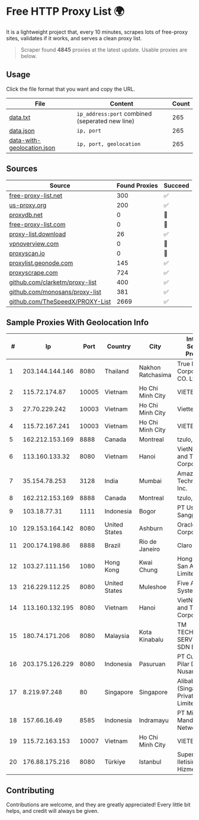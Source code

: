
# Free HTTP Proxy List 🌍

It is a lightweight project that, every 10 minutes, scrapes lots of free-proxy sites, validates if it works, and serves a clean proxy list.


> Scraper found **4845** proxies at the latest update. Usable proxies are below.

## Usage

Click the file format that you want and copy the URL.


|File|Content|Count|
|----|-------|-----|
|[data.txt](https://raw.githubusercontent.com/themiralay/Proxy-List-World/master/data.txt)|`ip_address:port` combined (seperated new line)|265|
|[data.json](https://raw.githubusercontent.com/themiralay/Proxy-List-World/master/data.json)|`ip, port`|265|
|[data-with-geolocation.json](https://raw.githubusercontent.com/themiralay/Proxy-List-World/master/data-with-geolocation.json)|`ip, port, geolocation`|265|

## Sources

|Source|Found Proxies|Succeed|
|------|-------------|-------|
|[free-proxy-list.net](https://free-proxy-list.net)|300|✅|
|[us-proxy.org](https://www.us-proxy.org)|200|✅|
|[proxydb.net](http://proxydb.net)|0|🚫|
|[free-proxy-list.com](https://free-proxy-list.com/?page=&port=&type%5B%5D=http&type%5B%5D=https&up_time=0&search=Search)|0|🚫|
|[proxy-list.download](https://www.proxy-list.download/HTTP)|26|✅|
|[vpnoverview.com](https://vpnoverview.com/privacy/anonymous-browsing/free-proxy-servers)|0|🚫|
|[proxyscan.io](https://www.proxyscan.io)|0|🚫|
|[proxylist.geonode.com](https://proxylist.geonode.com/api/proxy-list?limit=300&page=1&sort_by=lastChecked&sort_type=desc&protocols=http,https)|145|✅|
|[proxyscrape.com](https://api.proxyscrape.com/v2/?request=displayproxies&protocol=http&timeout=10000&country=all&ssl=all&anonymity=all)|724|✅|
|[github.com/clarketm/proxy-list](https://raw.githubusercontent.com/clarketm/proxy-list/master/proxy-list-raw.txt)|400|✅|
|[github.com/monosans/proxy-list](https://raw.githubusercontent.com/monosans/proxy-list/main/proxies/http.txt)|381|✅|
|[github.com/TheSpeedX/PROXY-List](https://raw.githubusercontent.com/TheSpeedX/PROXY-List/master/http.txt)|2669|✅|


## Sample Proxies With Geolocation Info

|#|Ip|Port|Country|City|Internet Service Provider|
|-|--|----|-------|----|-------------------------|
|1|203.144.144.146|8080|Thailand|Nakhon Ratchasima|True Internet Corporation CO. Ltd.|
|2|115.72.174.87|10005|Vietnam|Ho Chi Minh City|VIETELmetro|
|3|27.70.229.242|10003|Vietnam|Ho Chi Minh City|Viettel Group|
|4|115.72.167.241|10003|Vietnam|Ho Chi Minh City|VIETELmetro|
|5|162.212.153.169|8888|Canada|Montreal|tzulo, inc.|
|6|113.160.133.32|8080|Vietnam|Hanoi|VietNam Post and Telecom Corporation|
|7|35.154.78.253|3128|India|Mumbai|Amazon Technologies Inc.|
|8|162.212.153.169|8888|Canada|Montreal|tzulo, inc.|
|9|103.18.77.31|1111|Indonesia|Bogor|PT Usaha Adi Sanggoro|
|10|129.153.164.142|8080|United States|Ashburn|Oracle Corporation|
|11|200.174.198.86|8888|Brazil|Rio de Janeiro|Claro S.A|
|12|103.27.111.156|1080|Hong Kong|Kwai Chung|Hong Kong San Ai Net Int'l Limited|
|13|216.229.112.25|8080|United States|Muleshoe|Five Area Systems, LLC|
|14|113.160.132.195|8080|Vietnam|Hanoi|VietNam Post and Telecom Corporation|
|15|180.74.171.206|8080|Malaysia|Kota Kinabalu|TM TECHNOLOGY SERVICES SDN BHD|
|16|203.175.126.229|8080|Indonesia|Pasuruan|PT Cubiespot Pilar Data Nusantara|
|17|8.219.97.248|80|Singapore|Singapore|Alibaba Cloud (Singapore) Private Limited|
|18|157.66.16.49|8585|Indonesia|Indramayu|PT Mitra Mandiri Network|
|19|115.72.163.153|10007|Vietnam|Ho Chi Minh City|VIETELmetro|
|20|176.88.175.216|8080|Türkiye|Istanbul|Superonline Iletisim Hizmetleri A.S.|



## Contributing

Contributions are welcome, and they are greatly appreciated! Every
little bit helps, and credit will always be given.

